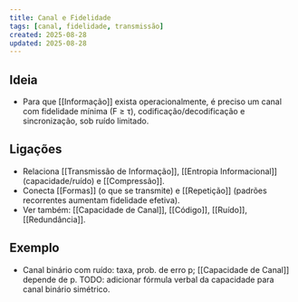 ```yaml
---
title: Canal e Fidelidade
tags: [canal, fidelidade, transmissão]
created: 2025-08-28
updated: 2025-08-28
---
```


## Ideia
- Para que [[Informação]] exista operacionalmente, é preciso um canal com fidelidade mínima (F ≥ τ), codificação/decodificação e sincronização, sob ruído limitado.

## Ligações
- Relaciona [[Transmissão de Informação]], [[Entropia Informacional]] (capacidade/ruído) e [[Compressão]].
- Conecta [[Formas]] (o que se transmite) e [[Repetição]] (padrões recorrentes aumentam fidelidade efetiva).
- Ver também: [[Capacidade de Canal]], [[Código]], [[Ruído]], [[Redundância]].
## Exemplo
- Canal binário com ruído: taxa, prob. de erro p; [[Capacidade de Canal]] depende de p. TODO: adicionar fórmula verbal da capacidade para canal binário simétrico.
